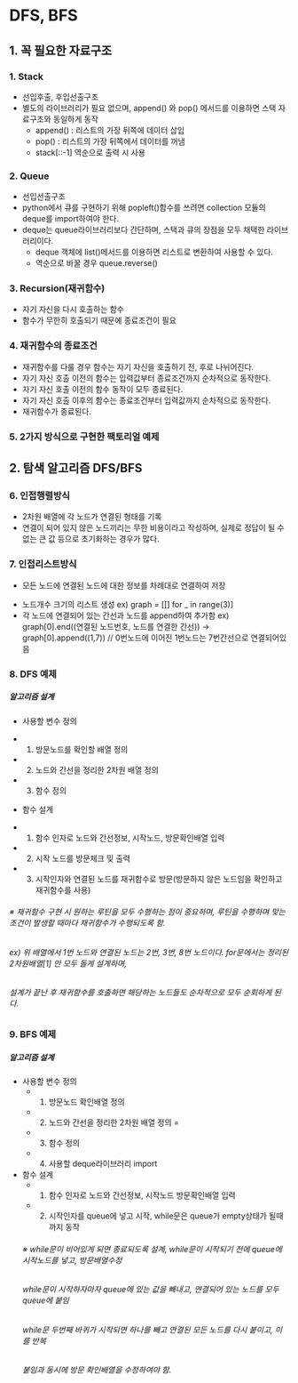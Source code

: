 # DFS, BFS

## 1. 꼭 필요한 자료구조

### 1. Stack
  * 선입후출, 후입선출구조
  * 별도의 라이브러리가 필요 없으며, append() 와 pop() 메서드를 이용하면 스택 자료구조와 동일하게 동작
    + append() : 리스트의 가장 뒤쪽에 데이터 삽입
    + pop() : 리스트의 가장 뒤쪽에서 데이터를 꺼냄
    + stack[::-1] 역순으로 출력 시 사용



### 2. Queue
  * 선입선출구조
  * python에서 큐를 구현하기 위해 popleft()함수를 쓰려면 collection 모듈의 deque를 import하여야 한다.
  * deque는 queue라이브러리보다 간단하며, 스택과 큐의 장점을 모두 채택한 라이브러리이다.
    + deque 객체에 list()메서드를 이용하면 리스트로 변환하여 사용할 수 있다.
    + 역순으로 바꿀 경우 queue.reverse()


### 3. Recursion(재귀함수)
  * 자기 자신을 다시 호출하는 함수
  * 함수가 무한히 호출되기 때문에 종료조건이 필요
 
 
### 4. 재귀함수의 종료조건
  * 재귀함수를 다룰 경우 함수는 자기 자신을 호출하기 전, 후로 나뉘어진다.
  * 자기 자신 호출 이전의 함수는 입력값부터 종료조건까지 순차적으로 동작한다.
  * 자기 자신 호출 이전의 함수 동작이 모두 종료된다.
  * 자기 자신 호출 이후의 함수는 종료조건부터 입력값까지 순차적으로 동작한다.
  * 재귀함수가 종료된다.
  
### 5. 2가지 방식으로 구현한 팩토리얼 예제

## 2. 탐색 알고리즘 DFS/BFS

### 6. 인접행렬방식
 * 2차원 배열에 각 노드가 연결된 형태를 기록
 * 연결이 되어 있지 않은 노드끼리는 무한 비용이라고 작성하며, 실제로 정답이 될 수 없는 큰 값 등으로 초기화하는 경우가 많다.


### 7. 인접리스트방식
 * 모든 노드에 연결된 노드에 대한 정보를 차례대로 연결하여 저장
  + 노드개수 크기의 리스트 생성
    ex) graph = [[] for _ in range(3)]
  + 각 노드에 연결되어 있는 간선과 노드를 append하여 추가함
    ex) graph[0].end((연결된 노드번호, 노드를 연결한 간선))
    -> graph[0].append((1,7)) // 0번노드에 이어진 1번노드는 7번간선으로 연결되어있음
    
    
### 8. DFS 예제
 ##### 알고리즘 설계
 * 사용할 변수 정의
  + 1. 방문노드를 확인할 배열 정의
  + 2. 노드와 간선을 정리한 2차원 배열 정의
  + 3. 함수 정의
 * 함수 설계
  + 1. 함수 인자로 노드와 간선정보, 시작노드, 방문확인배열 입력
  + 2. 시작 노드를 방문체크 및 출력
  + 3. 시작인자와 연결된 노드를 재귀함수로 방문(방문하지 않은 노드임을 확인하고 재귀함수를 사용)
  ###### ※ 재귀함수 구현 시 원하는 루틴을 모두 수행하는 점이 중요하며, 루틴을 수행하며 맞는 조건이 발생할 때마다 재귀함수가 수행되도록 함.
  ######    ex) 위 배열에서 1번 노드와 연결된 노드는 2번, 3번, 8번 노드이다. for문에서는 정리된 2차원배열[1] 만 모두 돌게 설계하며, 
  ######        설계가 끝난 후 재귀함수를 호출하면 해당하는 노드들도 순차적으로 모두 순회하게 된다.



### 9. BFS 예제
  ##### 알고리즘 설계
  * 사용할 변수 정의
    + 1. 방문노드 확인배열 정의
    + 2. 노드와 간선을 정리한 2차원 배열 정의 =
    + 3. 함수 정의
    + 4. 사용할 deque라이브러리 import
  * 함수 설계 
    + 1. 함수 인자로 노드와 간선정보, 시작노드 방문확인배열 입력
    + 2. 시작인자를 queue에 넣고 시작, while문은 queue가 empty상태가 될때까지 동작
    ###### ※ while문이 비어있게 되면 종료되도록 설계, while문이 시작되기 전에 queue에 시작노드를 넣고, 방문배열수정
    ######    while문이 시작하자마자 queue에 있는 값을 빼내고, 연결되어 있는 노드를 모두 queue에 붙임
    ######    while문 두번째 바퀴가 시작되면 하나를 빼고 연결된 모든 노드를 다시 붙이고, 이를 반복
    ######    붙임과 동시에 방문 확인배열을 수정하여야 함.
